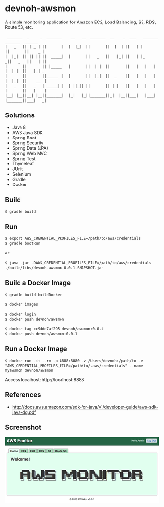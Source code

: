 # devnoh-awsmon

A simple monitoring application for Amazon EC2, Load Balancing, S3, RDS, Route 53, etc.

```
 _______  _     _  _______    __   __  _______  __    _  ___   _______  _______  ______
|   _   || | _ | ||       |  |  |_|  ||       ||  |  | ||   | |       ||       ||    _ |
|  |_|  || || || ||  _____|  |       ||   _   ||   |_| ||   | |_     _||   _   ||   | ||
|       ||       || |_____   |       ||  | |  ||       ||   |   |   |  |  | |  ||   |_||_
|       ||       ||_____  |  |       ||  |_|  ||  _    ||   |   |   |  |  |_|  ||    __  |
|   _   ||   _   | _____| |  | ||_|| ||       || | |   ||   |   |   |  |       ||   |  | |
|__| |__||__| |__||_______|  |_|   |_||_______||_|  |__||___|   |___|  |_______||___|  |_|

```

## Solutions

* Java 8
* AWS Java SDK
* Spring Boot
* Spring Security
* Spring Data (JPA)
* Spring Web MVC
* Spring Test
* Thymeleaf
* JUnit
* Selenium
* Gradle
* Docker

## Build
```
$ gradle build
```

## Run
```
$ export AWS_CREDENTIAL_PROFILES_FILE=/path/to/aws/credentials
$ gradle bootRun

or

$ java -jar -DAWS_CREDENTIAL_PROFILES_FILE=/path/to/aws/credentials ./build/libs/devnoh-awsmon-0.0.1-SNAPSHOT.jar
```

## Build a Docker Image
```
$ gradle build buildDocker

$ docker images

$ docker login
$ docker push devnoh/awsmon

$ docker tag cc9dde7af295 devnoh/awsmon:0.0.1
$ docker push devnoh/awsmon:0.0.1
```

## Run a Docker Image

```
$ docker run -it --rm -p 8888:8080 -v /Users/devnoh:/path/to -e "AWS_CREDENTIAL_PROFILES_FILE=/path/to/.aws/credentials" --name myawsmon devnoh/awsmon
```

Access localhost: http://localhost:8888

## References

* http://docs.aws.amazon.com/sdk-for-java/v1/developer-guide/aws-sdk-java-dg.pdf

## Screenshot

![AWSMon](screenshot1.png)